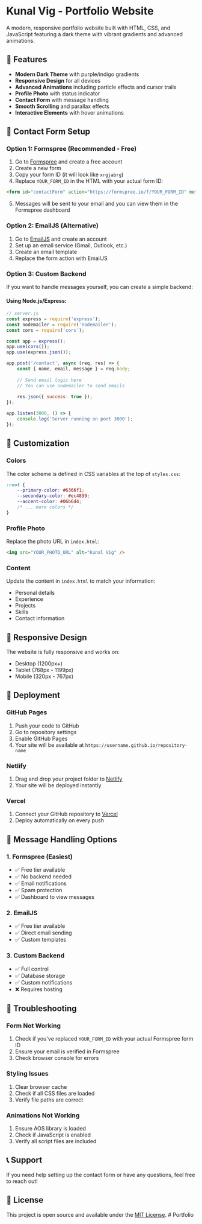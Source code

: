# Kunal Vig - Portfolio Website

A modern, responsive portfolio website built with HTML, CSS, and JavaScript featuring a dark theme with vibrant gradients and advanced animations.

## 🚀 Features

- **Modern Dark Theme** with purple/indigo gradients
- **Responsive Design** for all devices
- **Advanced Animations** including particle effects and cursor trails
- **Profile Photo** with status indicator
- **Contact Form** with message handling
- **Smooth Scrolling** and parallax effects
- **Interactive Elements** with hover animations

## 📧 Contact Form Setup

### Option 1: Formspree (Recommended - Free)

1. Go to [Formspree](https://formspree.io/) and create a free account
2. Create a new form
3. Copy your form ID (it will look like `xrgjabrg`)
4. Replace `YOUR_FORM_ID` in the HTML with your actual form ID:

```html
<form id="contactForm" action="https://formspree.io/f/YOUR_FORM_ID" method="POST">
```

5. Messages will be sent to your email and you can view them in the Formspree dashboard

### Option 2: EmailJS (Alternative)

1. Go to [EmailJS](https://www.emailjs.com/) and create an account
2. Set up an email service (Gmail, Outlook, etc.)
3. Create an email template
4. Replace the form action with EmailJS

### Option 3: Custom Backend

If you want to handle messages yourself, you can create a simple backend:

#### Using Node.js/Express:

```javascript
// server.js
const express = require('express');
const nodemailer = require('nodemailer');
const cors = require('cors');

const app = express();
app.use(cors());
app.use(express.json());

app.post('/contact', async (req, res) => {
    const { name, email, message } = req.body;
    
    // Send email logic here
    // You can use nodemailer to send emails
    
    res.json({ success: true });
});

app.listen(3000, () => {
    console.log('Server running on port 3000');
});
```

## 🎨 Customization

### Colors
The color scheme is defined in CSS variables at the top of `styles.css`:

```css
:root {
    --primary-color: #6366f1;
    --secondary-color: #ec4899;
    --accent-color: #06b6d4;
    /* ... more colors */
}
```

### Profile Photo
Replace the photo URL in `index.html`:

```html
<img src="YOUR_PHOTO_URL" alt="Kunal Vig" />
```

### Content
Update the content in `index.html` to match your information:
- Personal details
- Experience
- Projects
- Skills
- Contact information

## 📱 Responsive Design

The website is fully responsive and works on:
- Desktop (1200px+)
- Tablet (768px - 1199px)
- Mobile (320px - 767px)

## 🚀 Deployment

### GitHub Pages
1. Push your code to GitHub
2. Go to repository settings
3. Enable GitHub Pages
4. Your site will be available at `https://username.github.io/repository-name`

### Netlify
1. Drag and drop your project folder to [Netlify](https://netlify.com)
2. Your site will be deployed instantly

### Vercel
1. Connect your GitHub repository to [Vercel](https://vercel.com)
2. Deploy automatically on every push

## 📧 Message Handling Options

### 1. Formspree (Easiest)
- ✅ Free tier available
- ✅ No backend needed
- ✅ Email notifications
- ✅ Spam protection
- ✅ Dashboard to view messages

### 2. EmailJS
- ✅ Free tier available
- ✅ Direct email sending
- ✅ Custom templates

### 3. Custom Backend
- ✅ Full control
- ✅ Database storage
- ✅ Custom notifications
- ❌ Requires hosting

## 🔧 Troubleshooting

### Form Not Working
1. Check if you've replaced `YOUR_FORM_ID` with your actual Formspree form ID
2. Ensure your email is verified in Formspree
3. Check browser console for errors

### Styling Issues
1. Clear browser cache
2. Check if all CSS files are loaded
3. Verify file paths are correct

### Animations Not Working
1. Ensure AOS library is loaded
2. Check if JavaScript is enabled
3. Verify all script files are included

## 📞 Support

If you need help setting up the contact form or have any questions, feel free to reach out!

## 📄 License

This project is open source and available under the [MIT License](LICENSE). #   P o r t f o l i o 
 
 
